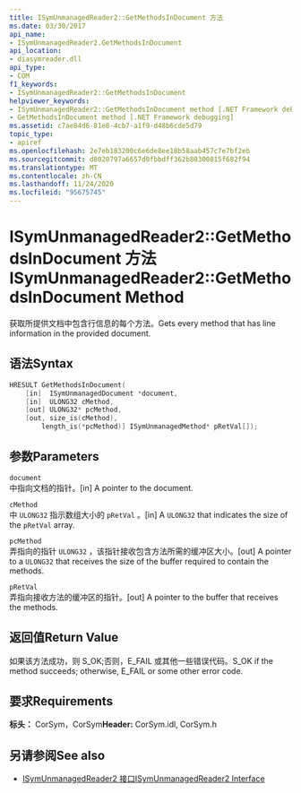 ```yaml
---
title: ISymUnmanagedReader2::GetMethodsInDocument 方法
ms.date: 03/30/2017
api_name:
- ISymUnmanagedReader2.GetMethodsInDocument
api_location:
- diasymreader.dll
api_type:
- COM
f1_keywords:
- ISymUnmanagedReader2::GetMethodsInDocument
helpviewer_keywords:
- ISymUnmanagedReader2::GetMethodsInDocument method [.NET Framework debugging]
- GetMethodsInDocument method [.NET Framework debugging]
ms.assetid: c7ae84d6-81e8-4cb7-a1f9-d48b6cde5d79
topic_type:
- apiref
ms.openlocfilehash: 2e7eb183200c6e6de8ee18b58aab457c7e7bf2eb
ms.sourcegitcommit: d8020797a6657d0fbbdff362b80300815f682f94
ms.translationtype: MT
ms.contentlocale: zh-CN
ms.lasthandoff: 11/24/2020
ms.locfileid: "95675745"
---
```

# <a name="isymunmanagedreader2getmethodsindocument-method"></a><span data-ttu-id="27625-102">ISymUnmanagedReader2::GetMethodsInDocument 方法</span><span class="sxs-lookup"><span data-stu-id="27625-102">ISymUnmanagedReader2::GetMethodsInDocument Method</span></span>

<span data-ttu-id="27625-103">获取所提供文档中包含行信息的每个方法。</span><span class="sxs-lookup"><span data-stu-id="27625-103">Gets every method that has line information in the provided document.</span></span>  
  
## <a name="syntax"></a><span data-ttu-id="27625-104">语法</span><span class="sxs-lookup"><span data-stu-id="27625-104">Syntax</span></span>  
  
```cpp  
HRESULT GetMethodsInDocument(  
    [in]  ISymUnmanagedDocument *document,  
    [in]  ULONG32 cMethod,  
    [out] ULONG32* pcMethod,  
    [out, size_is(cMethod),  
        length_is(*pcMethod)] ISymUnmanagedMethod* pRetVal[]);  
```  
  
## <a name="parameters"></a><span data-ttu-id="27625-105">参数</span><span class="sxs-lookup"><span data-stu-id="27625-105">Parameters</span></span>  

 `document`  
 <span data-ttu-id="27625-106">中指向文档的指针。</span><span class="sxs-lookup"><span data-stu-id="27625-106">[in] A pointer to the document.</span></span>  
  
 `cMethod`  
 <span data-ttu-id="27625-107">中 `ULONG32` 指示数组大小的  `pRetVal` 。</span><span class="sxs-lookup"><span data-stu-id="27625-107">[in] A `ULONG32` that indicates the size of the  `pRetVal` array.</span></span>  
  
 `pcMethod`  
 <span data-ttu-id="27625-108">弄指向的指针 `ULONG32` ，该指针接收包含方法所需的缓冲区大小。</span><span class="sxs-lookup"><span data-stu-id="27625-108">[out] A pointer to a `ULONG32` that receives the size of the buffer required to contain the methods.</span></span>  
  
 `pRetVal`  
 <span data-ttu-id="27625-109">弄指向接收方法的缓冲区的指针。</span><span class="sxs-lookup"><span data-stu-id="27625-109">[out] A pointer to the buffer that receives the methods.</span></span>  
  
## <a name="return-value"></a><span data-ttu-id="27625-110">返回值</span><span class="sxs-lookup"><span data-stu-id="27625-110">Return Value</span></span>  

 <span data-ttu-id="27625-111">如果该方法成功，则 S_OK;否则，E_FAIL 或其他一些错误代码。</span><span class="sxs-lookup"><span data-stu-id="27625-111">S_OK if the method succeeds; otherwise, E_FAIL or some other error code.</span></span>  
  
## <a name="requirements"></a><span data-ttu-id="27625-112">要求</span><span class="sxs-lookup"><span data-stu-id="27625-112">Requirements</span></span>  

 <span data-ttu-id="27625-113">**标头：** CorSym，CorSym</span><span class="sxs-lookup"><span data-stu-id="27625-113">**Header:** CorSym.idl, CorSym.h</span></span>  
  
## <a name="see-also"></a><span data-ttu-id="27625-114">另请参阅</span><span class="sxs-lookup"><span data-stu-id="27625-114">See also</span></span>

- [<span data-ttu-id="27625-115">ISymUnmanagedReader2 接口</span><span class="sxs-lookup"><span data-stu-id="27625-115">ISymUnmanagedReader2 Interface</span></span>](isymunmanagedreader2-interface.md)

